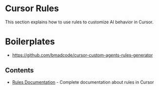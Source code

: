 # Cursor Rules

This section explains how to use rules to customize AI behavior in Cursor.


# Boilerplates
- https://github.com/bmadcode/cursor-custom-agents-rules-generator

## Contents

- [Rules Documentation](rules.md) - Complete documentation about rules in Cursor 
